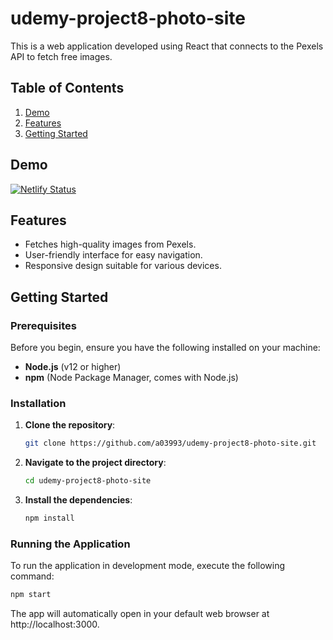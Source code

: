 # udemy-project8-photo-site

This is a web application developed using React that connects to the Pexels API to fetch free images.

## Table of Contents

1. [Demo](#demo)
2. [Features](#features)
3. [Getting Started](#getting-started)

## Demo

[![Netlify Status](https://api.netlify.com/api/v1/badges/fcc3c738-533c-4eb8-b29e-12939568dc78/deploy-status)](https://free-photo-download-site.netlify.app)

## Features
- Fetches high-quality images from Pexels.
- User-friendly interface for easy navigation.
- Responsive design suitable for various devices.

## Getting Started

### Prerequisites
Before you begin, ensure you have the following installed on your machine:
- **Node.js** (v12 or higher)
- **npm** (Node Package Manager, comes with Node.js)

### Installation
1. **Clone the repository**:
    ```bash
    git clone https://github.com/a03993/udemy-project8-photo-site.git
    ```
2. **Navigate to the project directory**:
    ```bash
    cd udemy-project8-photo-site
    ```
3. **Install the dependencies**:
    ```bash
    npm install
    ```

### Running the Application
To run the application in development mode, execute the following command:
```bash
npm start
```

The app will automatically open in your default web browser at http://localhost:3000.
